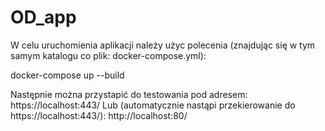 # OD_app

W celu uruchomienia aplikacji należy użyc polecenia (znajdując się w tym samym katalogu co plik: docker-compose.yml):

docker-compose up --build

Następnie można przystapić do testowania pod adresem:
https://localhost:443/
Lub (automatycznie nastąpi przekierowanie do https://localhost:443/):
http://localhost:80/
